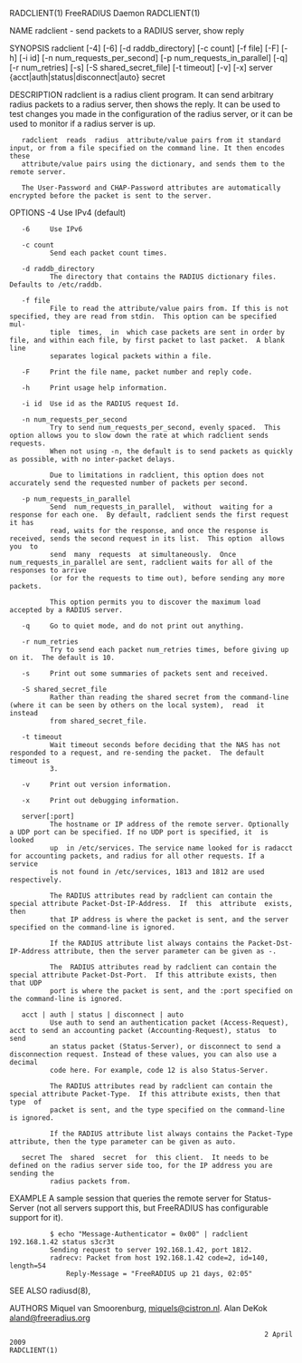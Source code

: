 RADCLIENT(1)                                                     FreeRADIUS Daemon                                                    RADCLIENT(1)

NAME
       radclient - send packets to a RADIUS server, show reply

SYNOPSIS
       radclient  [-4] [-6] [-d raddb_directory] [-c count] [-f file] [-F] [-h] [-i id] [-n num_requests_per_second] [-p num_requests_in_parallel]
       [-q] [-r num_retries] [-s] [-S shared_secret_file] [-t timeout] [-v] [-x] server {acct|auth|status|disconnect|auto} secret

DESCRIPTION
       radclient is a radius client program. It can send arbitrary radius packets to a radius server, then shows the reply. It can be used to test
       changes you made in the configuration of the radius server, or it can be used to monitor if a radius server is up.

       radclient  reads  radius  attribute/value pairs from it standard input, or from a file specified on the command line. It then encodes these
       attribute/value pairs using the dictionary, and sends them to the remote server.

       The User-Password and CHAP-Password attributes are automatically encrypted before the packet is sent to the server.

OPTIONS
       -4     Use IPv4 (default)

       -6     Use IPv6

       -c count
              Send each packet count times.

       -d raddb_directory
              The directory that contains the RADIUS dictionary files. Defaults to /etc/raddb.

       -f file
              File to read the attribute/value pairs from. If this is not specified, they are read from stdin.  This option can be specified  mul‐
              tiple  times,  in  which case packets are sent in order by file, and within each file, by first packet to last packet.  A blank line
              separates logical packets within a file.

       -F     Print the file name, packet number and reply code.

       -h     Print usage help information.

       -i id  Use id as the RADIUS request Id.

       -n num_requests_per_second
              Try to send num_requests_per_second, evenly spaced.  This option allows you to slow down the rate at which radclient sends requests.
              When not using -n, the default is to send packets as quickly as possible, with no inter-packet delays.

              Due to limitations in radclient, this option does not accurately send the requested number of packets per second.

       -p num_requests_in_parallel
              Send  num_requests_in_parallel,  without  waiting for a response for each one.  By default, radclient sends the first request it has
              read, waits for the response, and once the response is received, sends the second request in its list.  This option  allows  you  to
              send  many  requests  at simultaneously.  Once num_requests_in_parallel are sent, radclient waits for all of the responses to arrive
              (or for the requests to time out), before sending any more packets.

              This option permits you to discover the maximum load accepted by a RADIUS server.

       -q     Go to quiet mode, and do not print out anything.

       -r num_retries
              Try to send each packet num_retries times, before giving up on it.  The default is 10.

       -s     Print out some summaries of packets sent and received.

       -S shared_secret_file
              Rather than reading the shared secret from the command-line (where it can be seen by others on the local system),  read  it  instead
              from shared_secret_file.

       -t timeout
              Wait timeout seconds before deciding that the NAS has not responded to a request, and re-sending the packet.  The default timeout is
              3.

       -v     Print out version information.

       -x     Print out debugging information.

       server[:port]
              The hostname or IP address of the remote server. Optionally a UDP port can be specified. If no UDP port is specified, it  is  looked
              up  in /etc/services. The service name looked for is radacct for accounting packets, and radius for all other requests. If a service
              is not found in /etc/services, 1813 and 1812 are used respectively.

              The RADIUS attributes read by radclient can contain the special attribute Packet-Dst-IP-Address.  If  this  attribute  exists,  then
              that IP address is where the packet is sent, and the server specified on the command-line is ignored.

              If the RADIUS attribute list always contains the Packet-Dst-IP-Address attribute, then the server parameter can be given as -.

              The  RADIUS attributes read by radclient can contain the special attribute Packet-Dst-Port.  If this attribute exists, then that UDP
              port is where the packet is sent, and the :port specified on the command-line is ignored.

       acct | auth | status | disconnect | auto
              Use auth to send an authentication packet (Access-Request), acct to send an accounting packet (Accounting-Request), status  to  send
              an status packet (Status-Server), or disconnect to send a disconnection request. Instead of these values, you can also use a decimal
              code here. For example, code 12 is also Status-Server.

              The RADIUS attributes read by radclient can contain the special attribute Packet-Type.  If this attribute exists, then that type  of
              packet is sent, and the type specified on the command-line is ignored.

              If the RADIUS attribute list always contains the Packet-Type attribute, then the type parameter can be given as auto.

       secret The  shared  secret  for  this client.  It needs to be defined on the radius server side too, for the IP address you are sending the
              radius packets from.

EXAMPLE
       A sample session that queries the remote server for Status-Server (not all servers support this, but FreeRADIUS  has  configurable  support
       for it).

              $ echo "Message-Authenticator = 0x00" | radclient 192.168.1.42 status s3cr3t
              Sending request to server 192.168.1.42, port 1812.
              radrecv: Packet from host 192.168.1.42 code=2, id=140, length=54
                  Reply-Message = "FreeRADIUS up 21 days, 02:05"

SEE ALSO
       radiusd(8),

AUTHORS
       Miquel van Smoorenburg, miquels@cistron.nl.  Alan DeKok <aland@freeradius.org>

                                                                   2 April 2009                                                       RADCLIENT(1)
